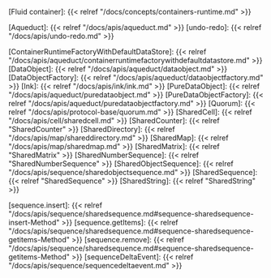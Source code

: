 <!-- Links -->

<!-- Concepts -->

[Fluid container]: {{< relref "/docs/concepts/containers-runtime.md" >}}

<!-- Packages -->

[Aqueduct]: {{< relref "/docs/apis/aqueduct.md" >}}
[undo-redo]: {{< relref "/docs/apis/undo-redo.md" >}}

<!-- Classes and interfaces -->

[ContainerRuntimeFactoryWithDefaultDataStore]: {{< relref "/docs/apis/aqueduct/containerruntimefactorywithdefaultdatastore.md" >}}
[DataObject]: {{< relref "/docs/apis/aqueduct/dataobject.md" >}}
[DataObjectFactory]: {{< relref "/docs/apis/aqueduct/dataobjectfactory.md" >}}
[Ink]: {{< relref "/docs/apis/ink/ink.md" >}}
[PureDataObject]: {{< relref "/docs/apis/aqueduct/puredataobject.md" >}}
[PureDataObjectFactory]: {{< relref "/docs/apis/aqueduct/puredataobjectfactory.md" >}}
[Quorum]: {{< relref "/docs/apis/protocol-base/quorum.md" >}}
[SharedCell]: {{< relref "/docs/apis/cell/sharedcell.md" >}}
[SharedCounter]: {{< relref "SharedCounter" >}}
[SharedDirectory]: {{< relref "/docs/apis/map/shareddirectory.md" >}}
[SharedMap]: {{< relref "/docs/apis/map/sharedmap.md" >}}
[SharedMatrix]: {{< relref "SharedMatrix" >}}
[SharedNumberSequence]: {{< relref "SharedNumberSequence" >}}
[SharedObjectSequence]: {{< relref "/docs/apis/sequence/sharedobjectsequence.md" >}}
[SharedSequence]: {{< relref "SharedSequence" >}}
[SharedString]: {{< relref "SharedString" >}}

<!-- Sequence methods -->

[sequence.insert]: {{< relref "/docs/apis/sequence/sharedsequence.md#sequence-sharedsequence-insert-Method" >}}
[sequence.getItems]: {{< relref "/docs/apis/sequence/sharedsequence.md#sequence-sharedsequence-getitems-Method" >}}
[sequence.remove]: {{< relref "/docs/apis/sequence/sharedsequence.md#sequence-sharedsequence-getitems-Method" >}}
[sequenceDeltaEvent]: {{< relref "/docs/apis/sequence/sequencedeltaevent.md" >}}
